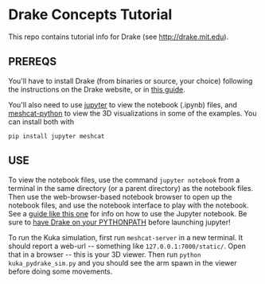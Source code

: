 # Drake Concepts Tutorial

This repo contains tutorial info for Drake (see http://drake.mit.edu).

## PREREQS

You'll have to install Drake (from binaries or source, your choice) following the instructions on the Drake website, or in [this guide](https://docs.google.com/document/d/16gUlJtwtPeNNLs7vk6IbuXXYKyJTdhoEt8BnXbWg52Y/edit?usp=sharing).

You'll also need to use [jupyter](http://jupyter-notebook-beginner-guide.readthedocs.io/en/latest/what_is_jupyter.html) to view the notebook (.ipynb) files, and [meshcat-python](https://github.com/rdeits/meshcat-python) to view the 3D visualizations in some of the examples. You can install both with

```
pip install jupyter meshcat
```

## USE

To view the notebook files, use the command `jupyter notebook` from a terminal in the same directory (or a parent directory) as the notebook files. Then use the web-browser-based notebook browser to open up the notebook files, and use the notebook interface to play with the notebook. See a [guide like this one](http://jupyter-notebook-beginner-guide.readthedocs.io/en/latest/what_is_jupyter.html) for info on how to use the Jupyter notebook. Be sure to [have Drake on your PYTHONPATH](http://drake.mit.edu/python_bindings.html) before launching jupyter!

To run the Kuka simulation, first run `meshcat-server` in a new terminal. It should report a web-url -- something like `127.0.0.1:7000/static/`. Open that in a browser -- this is your 3D viewer. Then run `python kuka_pydrake_sim.py` and you should see the arm spawn in the viewer before doing some movements.
